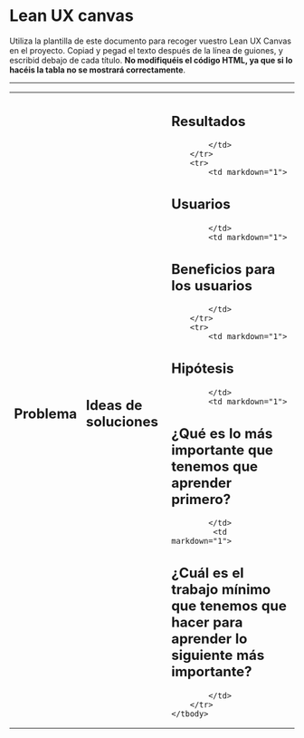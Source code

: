 # Lean UX canvas

Utiliza la plantilla de este documento para recoger vuestro Lean UX Canvas en el proyecto. Copiad y pegad el texto después de la línea de guiones, y escribid debajo de cada título. **No modifiquéis el código HTML, ya que si lo hacéis la tabla no se mostrará correctamente**.

--------------

<table markdown="1"><tbody><tr><td markdown="1">

## Problema

</td><td rowspan=2 markdown="1">

## Ideas de soluciones

</td><td markdown="1">
    
## Resultados
            </td>
        </tr>
        <tr>
            <td markdown="1">
## Usuarios
            </td>
            <td markdown="1">
## Beneficios para los usuarios
            </td>
        </tr>
        <tr>
            <td markdown="1">
## Hipótesis  
            </td>
            <td markdown="1">
## ¿Qué es lo más importante que tenemos que aprender primero?
            </td>
             <td markdown="1">
## ¿Cuál es el trabajo mínimo que tenemos que hacer para aprender lo siguiente más importante?
            </td>
        </tr>
    </tbody>
</table>